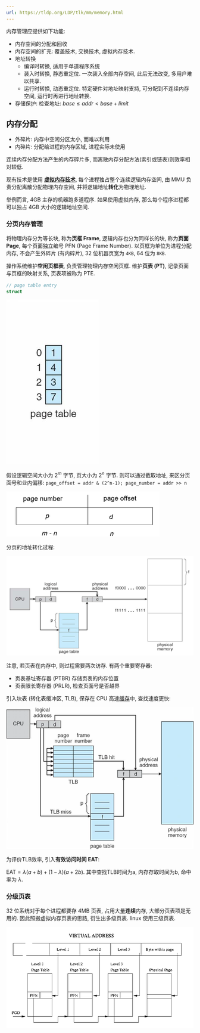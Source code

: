 ```yaml
---
url: https://tldp.org/LDP/tlk/mm/memory.html
---
```


内存管理应提供如下功能:

- 内存空间的分配和回收
- 内存空间的扩充: 覆盖技术, 交换技术, 虚拟内存技术.
- 地址转换
	- 编译时转换, 适用于单道程序系统
	- 装入时转换, 静态重定位. 一次装入全部内存空间, 此后无法改变, 多用户难以共享.
	- 运行时转换, 动态重定位. 特定硬件对地址映射支持, 可分配到不连续内存空间, 运行时再进行地址转换.
- 存储保护: 检查地址: $base \leq addr \lt base+limit$

## 内存分配

- 外碎片: 内存中空闲分区太小, 而难以利用
- 内碎片: 分配给进程的内存区域, 进程实际未使用

连续内存分配方法产生的内存碎片多, 而离散内存分配方法(索引或链表)则效率相对较低. 

现有技术是使用 **[虚拟内存技术](虚拟内存.md)**, 每个进程独占整个连续逻辑内存空间, 由 MMU 负责分配离散分配物理内存空间, 并将逻辑地址**转化**为物理地址.

举例而言, 4GB 主存的机器跑多道程序. 如果使用虚拟内存, 那么每个程序进程都可以独占 4GB 大小的逻辑地址空间.

### 分页内存管理

将物理内存分为等长块, 称为**页框 Frame**, 逻辑内存也分为同样长的块, 称为**页面 Page**, 每个页面独立编号 PFN (Page Frame Number). 以页框为单位为进程分配内存, 不会产生外碎片 (有内碎片), 32 位机器页宽为 `4KB`, 64 位为 `8KB`.

操作系统维护**空闲页框表**, 负责管理物理内存空闲页框. 维护**页表 (PT)**, 记录页面与页框的映射关系, 页表项被称为 PTE.

```c
// page table entry
struct 
```

![|100](../../attach/Pasted%20image%2020230620195945.png)

假设逻辑空间大小为 $2^m$ 字节, 页大小为 $2^n$ 字节. 则可以通过截取地址, 来区分页面号和业内偏移: `page_offset = addr & (2^n-1); page_number = addr >> n`

![|300](../../attach/Pasted%20image%2020230620200145.png)

分页的地址转化过程: 

![|500](../../attach/Pasted%20image%2020230620200358.png)

注意, 若页表在内存中, 则过程需要两次访存. 有两个重要寄存器:
- 页表基址寄存器 (PTBR) 存储页表的内存位置
- 页表限长寄存器 (PRLR), 检查页面号是否越界

引入块表 (转化表缓冲区, TLB), 保存在 CPU 高速[缓存](缓存.md)中, 查找速度更快:

![|400](../../attach/Pasted%20image%2020230620201111.png)

为评价TLB效率, 引入**有效访问时间 EAT**:

$\text{EAT}=\lambda(a+b)+(1-\lambda)(a+2b)$. 其中查找TLB时间为a, 内存存取时间为b, 命中率为 $\lambda$.

### 分级页表

32 位系统对于每个进程都要存 4MB 页表, 占用大量**连续**内存, 大部分页表项是无用的. 因此照搬虚拟内存页表的思路, 衍生出多级页表. linux 使用三级页表.

![|450](../../attach/Pasted%20image%2020240507170816.png)